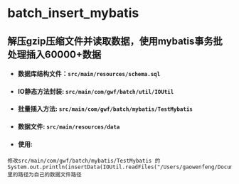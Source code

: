 # batch_insert_mybatis

## 解压gzip压缩文件并读取数据，使用mybatis事务批处理插入60000+数据

- #### 数据库结构文件：```src/main/resources/schema.sql```

- #### IO静态方法封装: ```src/main/com/gwf/batch/util/IOUtil ```

- #### 批量插入方法: ```src/main/com/gwf/batch/mybatis/TestMybatis ```

- #### 数据文件: ```src/main/resources/data```

- #### 使用:
```
修改src/main/com/gwf/batch/mybatis/TestMybatis 的
System.out.println(insertData(IOUtil.readFiles("/Users/gaowenfeng/Documents/IDE/batch_insert_mybatis/src/main/resources/data")));
里的路径为自己的数据文件路径
```
